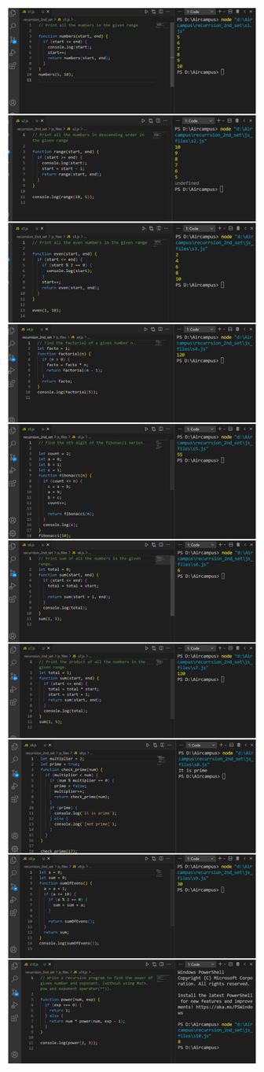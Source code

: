 <img src="images/s1.png" alt="image" />
<img src="images/s2.png" alt="image" />
<img src="images/s3.png" alt="image" />
<img src="images/s4.png" alt="image" />
<img src="images/s5.png" alt="image" />
<img src="images/s6.png" alt="image" />
<img src="images/s7.png" alt="image" />
<img src="images/s8.png" alt="image" />
<img src="images/s9.png" alt="image" />
<img src="images/s10.png" alt="image" />
